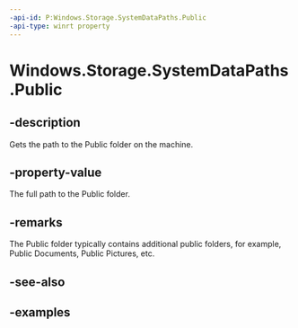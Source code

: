 ```yaml
---
-api-id: P:Windows.Storage.SystemDataPaths.Public
-api-type: winrt property
---
```


<!-- Property syntax.
public string Public { get; }
-->

# Windows.Storage.SystemDataPaths.Public

## -description
Gets the path to the Public folder on the machine.

## -property-value
The full path to the Public folder.

## -remarks
The Public folder typically contains additional public folders, for example, Public Documents, Public Pictures, etc.

## -see-also

## -examples

